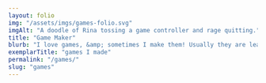 ```yaml
---
layout: folio
img: "/assets/imgs/games-folio.svg"
imgAlt: "A doodle of Rina tossing a game controller and rage quitting."
title: "Game Maker"
blurb: "I love games, &amp; sometimes I make them! Usually they are learning games, because I have a strong love of edutainment media; but any chance to make fun is welcome in my domain. 🎮"
exemplarTitle: "games I made"
permalink: "/games/"
slug: "games"
---
```

